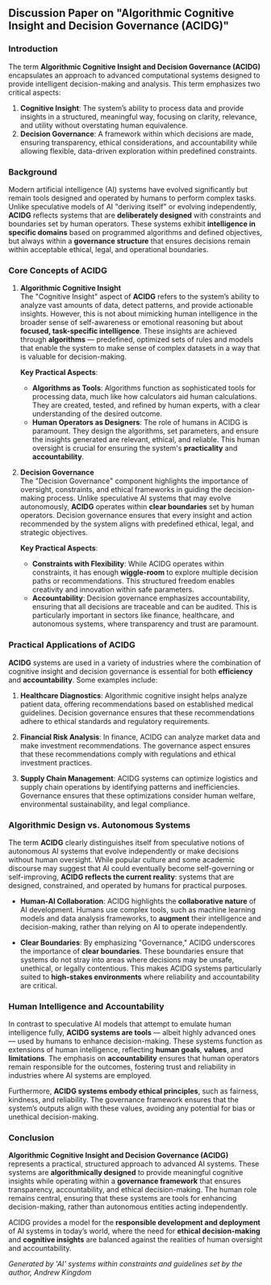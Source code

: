 ## **Discussion Paper on "Algorithmic Cognitive Insight and Decision Governance (ACIDG)"**

### Introduction
The term **Algorithmic Cognitive Insight and Decision Governance (ACIDG)** encapsulates an approach to advanced computational systems designed to provide intelligent decision-making and analysis. This term emphasizes two critical aspects:
1. **Cognitive Insight**: The system’s ability to process data and provide insights in a structured, meaningful way, focusing on clarity, relevance, and utility without overstating human equivalence.
2. **Decision Governance**: A framework within which decisions are made, ensuring transparency, ethical considerations, and accountability while allowing flexible, data-driven exploration within predefined constraints.

### Background
Modern artificial intelligence (AI) systems have evolved significantly but remain tools designed and operated by humans to perform complex tasks. Unlike speculative models of AI "deriving itself" or evolving independently, **ACIDG** reflects systems that are **deliberately designed** with constraints and boundaries set by human operators. These systems exhibit **intelligence in specific domains** based on programmed algorithms and defined objectives, but always within a **governance structure** that ensures decisions remain within acceptable ethical, legal, and operational boundaries.

### Core Concepts of ACIDG

1. **Algorithmic Cognitive Insight**  
   The "Cognitive Insight" aspect of **ACIDG** refers to the system’s ability to analyze vast amounts of data, detect patterns, and provide actionable insights. However, this is not about mimicking human intelligence in the broader sense of self-awareness or emotional reasoning but about **focused, task-specific intelligence**. These insights are achieved through **algorithms** — predefined, optimized sets of rules and models that enable the system to make sense of complex datasets in a way that is valuable for decision-making.

   **Key Practical Aspects**:
   - **Algorithms as Tools**: Algorithms function as sophisticated tools for processing data, much like how calculators aid human calculations. They are created, tested, and refined by human experts, with a clear understanding of the desired outcome.
   - **Human Operators as Designers**: The role of humans in ACIDG is paramount. They design the algorithms, set parameters, and ensure the insights generated are relevant, ethical, and reliable. This human oversight is crucial for ensuring the system's **practicality** and **accountability**.

2. **Decision Governance**  
   The "Decision Governance" component highlights the importance of oversight, constraints, and ethical frameworks in guiding the decision-making process. Unlike speculative AI systems that may evolve autonomously, **ACIDG** operates within **clear boundaries** set by human operators. Decision governance ensures that every insight and action recommended by the system aligns with predefined ethical, legal, and strategic objectives.

   **Key Practical Aspects**:
   - **Constraints with Flexibility**: While ACIDG operates within constraints, it has enough **wiggle-room** to explore multiple decision paths or recommendations. This structured freedom enables creativity and innovation within safe parameters.
   - **Accountability**: Decision governance emphasizes accountability, ensuring that all decisions are traceable and can be audited. This is particularly important in sectors like finance, healthcare, and autonomous systems, where transparency and trust are paramount.

### Practical Applications of ACIDG
**ACIDG** systems are used in a variety of industries where the combination of cognitive insight and decision governance is essential for both **efficiency** and **accountability**. Some examples include:

1. **Healthcare Diagnostics**: Algorithmic cognitive insight helps analyze patient data, offering recommendations based on established medical guidelines. Decision governance ensures that these recommendations adhere to ethical standards and regulatory requirements.
   
2. **Financial Risk Analysis**: In finance, ACIDG can analyze market data and make investment recommendations. The governance aspect ensures that these recommendations comply with regulations and ethical investment practices.

3. **Supply Chain Management**: ACIDG systems can optimize logistics and supply chain operations by identifying patterns and inefficiencies. Governance ensures that these optimizations consider human welfare, environmental sustainability, and legal compliance.

### Algorithmic Design vs. Autonomous Systems
The term **ACIDG** clearly distinguishes itself from speculative notions of autonomous AI systems that evolve independently or make decisions without human oversight. While popular culture and some academic discourse may suggest that AI could eventually become self-governing or self-improving, **ACIDG reflects the current reality**: systems that are designed, constrained, and operated by humans for practical purposes.

- **Human-AI Collaboration**: ACIDG highlights the **collaborative nature** of AI development. Humans use complex tools, such as machine learning models and data analysis frameworks, to **augment** their intelligence and decision-making, rather than relying on AI to operate independently.

- **Clear Boundaries**: By emphasizing "Governance," ACIDG underscores the importance of **clear boundaries**. These boundaries ensure that systems do not stray into areas where decisions may be unsafe, unethical, or legally contentious. This makes ACIDG systems particularly suited to **high-stakes environments** where reliability and accountability are critical.

### Human Intelligence and Accountability
In contrast to speculative AI models that attempt to emulate human intelligence fully, **ACIDG systems are tools** — albeit highly advanced ones — used by humans to enhance decision-making. These systems function as extensions of human intelligence, reflecting **human goals**, **values**, and **limitations**. The emphasis on **accountability** ensures that human operators remain responsible for the outcomes, fostering trust and reliability in industries where AI systems are employed.

Furthermore, **ACIDG systems embody ethical principles**, such as fairness, kindness, and reliability. The governance framework ensures that the system’s outputs align with these values, avoiding any potential for bias or unethical decision-making.

### Conclusion
**Algorithmic Cognitive Insight and Decision Governance (ACIDG)** represents a practical, structured approach to advanced AI systems. These systems are **algorithmically designed** to provide meaningful cognitive insights while operating within a **governance framework** that ensures transparency, accountability, and ethical decision-making. The human role remains central, ensuring that these systems are tools for enhancing decision-making, rather than autonomous entities acting independently.

ACIDG provides a model for the **responsible development and deployment** of AI systems in today’s world, where the need for **ethical decision-making** and **cognitive insights** are balanced against the realities of human oversight and accountability.


*Generated by 'AI' systems within constraints and guidelines set by the author, Andrew Kingdom*
